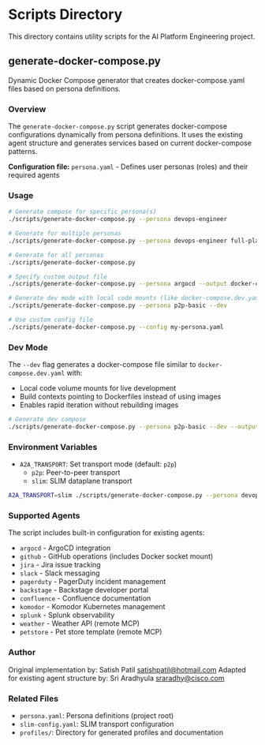 # Scripts Directory

This directory contains utility scripts for the AI Platform Engineering project.

## generate-docker-compose.py

Dynamic Docker Compose generator that creates docker-compose.yaml files based on persona definitions.

### Overview

The `generate-docker-compose.py` script generates docker-compose configurations dynamically from persona definitions. It uses the existing agent structure and generates services based on current docker-compose patterns.

**Configuration file:** `persona.yaml` - Defines user personas (roles) and their required agents

### Usage

```bash
# Generate compose for specific persona(s)
./scripts/generate-docker-compose.py --persona devops-engineer

# Generate for multiple personas
./scripts/generate-docker-compose.py --persona devops-engineer full-platform

# Generate for all personas
./scripts/generate-docker-compose.py

# Specify custom output file
./scripts/generate-docker-compose.py --persona argocd --output docker-compose.argocd.yaml

# Generate dev mode with local code mounts (like docker-compose.dev.yaml)
./scripts/generate-docker-compose.py --persona p2p-basic --dev

# Use custom config file
./scripts/generate-docker-compose.py --config my-persona.yaml
```

### Dev Mode

The `--dev` flag generates a docker-compose file similar to `docker-compose.dev.yaml` with:
- Local code volume mounts for live development
- Build contexts pointing to Dockerfiles instead of using images
- Enables rapid iteration without rebuilding images

```bash
# Generate dev compose
./scripts/generate-docker-compose.py --persona p2p-basic --dev --output docker-compose/docker-compose.p2p-basic.dev.yaml
```

### Environment Variables

- `A2A_TRANSPORT`: Set transport mode (default: `p2p`)
  - `p2p`: Peer-to-peer transport
  - `slim`: SLIM dataplane transport

```bash
A2A_TRANSPORT=slim ./scripts/generate-docker-compose.py --persona devops-engineer
```

### Supported Agents

The script includes built-in configuration for existing agents:
- `argocd` - ArgoCD integration
- `github` - GitHub operations (includes Docker socket mount)
- `jira` - Jira issue tracking
- `slack` - Slack messaging
- `pagerduty` - PagerDuty incident management
- `backstage` - Backstage developer portal
- `confluence` - Confluence documentation
- `komodor` - Komodor Kubernetes management
- `splunk` - Splunk observability
- `weather` - Weather API (remote MCP)
- `petstore` - Pet store template (remote MCP)

### Author

Original implementation by: Satish Patil <satishpatil@hotmail.com>
Adapted for existing agent structure by: Sri Aradhyula <sraradhy@cisco.com>

### Related Files

- `persona.yaml`: Persona definitions (project root)
- `slim-config.yaml`: SLIM transport configuration
- `profiles/`: Directory for generated profiles and documentation

